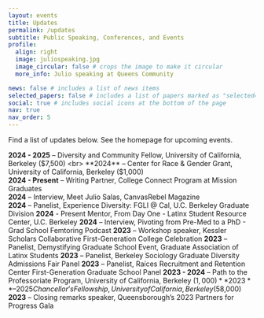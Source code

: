 ```yaml
---
layout: events
title: Updates
permalink: /updates
subtitle: Public Speaking, Conferences, and Events
profile:
  align: right
  image: juliospeaking.jpg
  image_circular: false # crops the image to make it circular
  more_info: Julio speaking at Queens Community

news: false # includes a list of news items
selected_papers: false # includes a list of papers marked as "selected={true}"
social: true # includes social icons at the bottom of the page
nav: true
nav_order: 5
---
```


Find a list of updates below. See the homepage for upcoming events.

**2024 - 2025** – Diversity and Community Fellow, University of California, Berkeley ($7,500) <br>
**2024** – Center for Race & Gender Grant, University of California, Berkeley ($1,000)<br>
**2024 - Present** – Writing Partner, College Connect Program at Mission Graduates<br>
**2024** – Interview, Meet Julio Salas, CanvasRebel Magazine<br>
**2024** – Panelist, Experience Diversity: FGLI @ Cal, U.C. Berkeley Graduate Division
**2024** - Present Mentor, From Day One - Latinx Student Resource Center, U.C. Berkeley
**2024** – Interview, Pivoting from Pre-Med to a PhD - Grad School Femtoring Podcast
**2023** – Workshop speaker, Kessler Scholars Collaborative First-Generation College Celebration
**2023** – Panelist, Demystifying Graduate School Event, Graduate Association of Latinx Students
**2023** – Panelist, Berkeley Sociology Graduate Diversity Admissions Fair Panel
**2023** – Panelist, Raíces Recruitment and Retention Center First-Generation Graduate School Panel
**2023 - 2024** – Path to the Professoriate Program, University of California, Berkeley ($1,000)
**2023** – 2025 Chancellor’s Fellowship, University of California, Berkeley ($58,000)
**2023** – Closing remarks speaker, Queensborough’s 2023 Partners for Progress Gala


